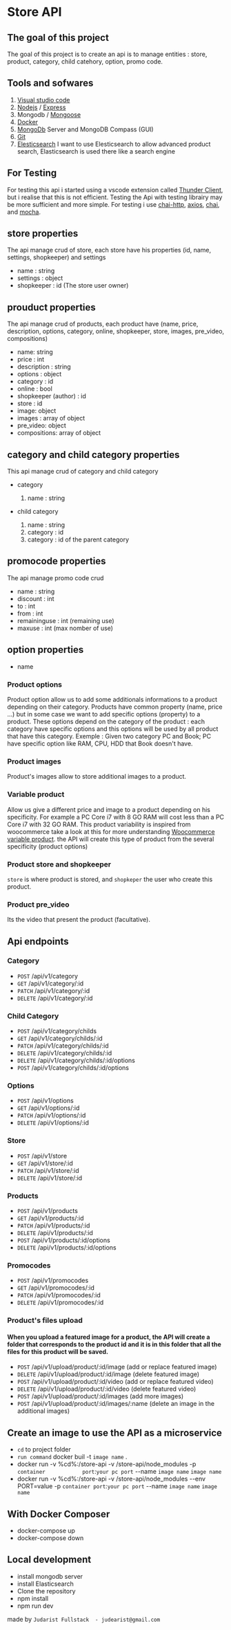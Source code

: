 # Store API

## The goal of this project

The goal of this project is to create an api is to manage entities : store, product, category, child catehory, option, promo code.

## Tools and sofwares

1. [Visual studio code](https://code.visualstudio.com/)
2. [Nodejs](https://nodejs.org/) / [Express](http://expressjs.com/)
3. Mongodb / [Mongoose](https://mongoosejs.com/)
4. [Docker](https://hub.docker.com/editions/community/docker-ce-desktop-windows/)
5. [MongoDb](https://www.mongodb.com/fr-fr) Server and MongoDB Compass (GUI)
6. [Git](https://git-scm.com/)
7. [Elesticsearch](https://www.elastic.co/fr/elasticsearch/) I want to use Elesticsearch to allow advanced product search, Elasticsearch is used there like a search engine

## For Testing

For testing this api i started using a vscode extension called [Thunder Client](https://www.thunderclient.com/), but i realise that this is not efficient.
Testing the Api with testing librairy may be more sufficient and more simple. For testing i use [chai-http](https://www.chaijs.com/plugins/chai-http/), [axios](https://axios-http.com/), [chai](https://www.chaijs.com/), and [mocha](https://mochajs.org/). 

## store properties

The api manage crud of store, each store have his properties (id, name, settings, shopkeeper) and settings

* name : string
* settings : object
* shopkeeper : id (The store user owner)

## prouduct properties

The api manage crud of products, each product have (name, price, description, options, category, online, shopkeeper, store, images, pre_video, compositions)

* name: string
* price : int
* description : string
* options : object
* category : id
* online : bool
* shopkeeper (author) : id
* store : id
* image: object
* images : array of object
* pre_video: object
* compositions: array of object

## category and child category properties

This api manage crud of category and child category

* category

    1. name : string

* child category

    1. name : string
    2. category : id
    3. category : id of the parent category

## promocode properties

The api manage promo code crud

* name : string
* discount : int
* to  : int
* from : int
* remaininguse : int (remaining use)
* maxuse : int (max nomber of use)

## option properties

* name

### Product options

Product option allow us to add some additionals informations to a product depending on their category.
Products have common property (name, price ...) but in some case we want to add specific options (property)
to a product. These options depend on the category of the product : each category have specific options
and this options will be used by all product that have this category. Exemple : Given two category PC and Book; PC have specific option like RAM, CPU, HDD that Book doesn't have.

### Product images

Product's images allow to store additional images to a product.

### Variable product

Allow us give a different price and image to a product depending on his specificity. For example a PC Core i7 with 8 GO RAM will cost less than a PC Core i7 with 32 GO RAM.
This product variability is inspired from woocommerce  take a look at this for more understanding [Woocommerce variable product](https://woocommerce.com/document/variable-product/).
the API will create this type of product from the several specificity (product options)

### Product store and shopkeeper

`store` is where product is stored, and `shopkeper` the user who create this product.

### Product pre_video

Its the video that present the product (facultative).

## Api endpoints

### Category

* `POST` /api/v1/category
* `GET`  /api/v1/category/:id
* `PATCH` /api/v1/category/:id
* `DELETE` /api/v1/category/:id

### Child Category

* `POST` /api/v1/category/childs
* `GET`  /api/v1/category/childs/:id
* `PATCH` /api/v1/category/childs/:id
* `DELETE` /api/v1/category/childs/:id
* `DELETE` /api/v1/category/childs/:id/options
* `POST` /api/v1/category/childs/:id/options

### Options

* `POST` /api/v1/options
* `GET`  /api/v1/options/:id
* `PATCH` /api/v1/options/:id
* `DELETE` /api/v1/options/:id

### Store

* `POST` /api/v1/store
* `GET`  /api/v1/store/:id
* `PATCH` /api/v1/store/:id
* `DELETE` /api/v1/store/:id

### Products

* `POST` /api/v1/products
* `GET`  /api/v1/products/:id
* `PATCH` /api/v1/products/:id
* `DELETE` /api/v1/products/:id
* `POST`   /api/v1/products/:id/options
* `DELETE`   /api/v1/products/:id/options

### Promocodes

* `POST` /api/v1/promocodes
* `GET`  /api/v1/promocodes/:id
* `PATCH` /api/v1/promocodes/:id
* `DELETE` /api/v1/promocodes/:id

### Product's files upload
#### When you upload a featured image for a product, the API will create a folder that corresponds to the product id and it is in this folder that all the files for this product will be saved.

* `POST` /api/v1/upload/product/:id/image (add or replace featured image)
* `DELETE` /api/v1/upload/product/:id/image (delete featured image)
* `POST` /api/v1/upload/product/:id/video (add or replace featured video)
* `DELETE` /api/v1/upload/product/:id/video (delete featured video)
* `POST` /api/v1/upload/product/:id/images (add more images)
* `POST` /api/v1/upload/product/:id/images/:name (delete an image in the additional images)

## Create an image to use the API as a microservice

* `cd` to project folder
* `run command` docker buil -t `image name` .
*  docker run -v %cd%:/store-api -v /store-api/node_modules  -p `container            port`:`your pc port` --name `image name`     `image name`
* docker run -v %cd%:/store-api -v /store-api/node_modules --env PORT=value -p `container port`:`your pc port` --name `image name` `image name`

## With Docker Composer

* docker-compose up
* docker-compose down

## Local development

* install mongodb server
* install Elasticsearch
* Clone the repository
* npm install
* npm run dev

made by `Judarist Fullstack  - judearist@gmail.com`
